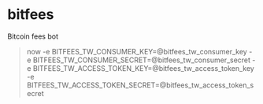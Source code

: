 # bitfees
Bitcoin fees bot
> now -e BITFEES_TW_CONSUMER_KEY=@bitfees_tw_consumer_key -e BITFEES_TW_CONSUMER_SECRET=@bitfees_tw_consumer_secret -e BITFEES_TW_ACCESS_TOKEN_KEY=@bitfees_tw_access_token_key -e BITFEES_TW_ACCESS_TOKEN_SECRET=@bitfees_tw_access_token_secret
